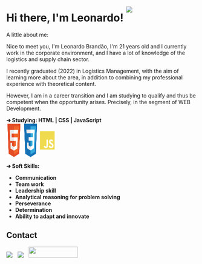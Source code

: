 <h1><strong> Hi there, I'm Leonardo!</strong> 
<img src="https://raw.githubusercontent.com/kaueMarques/kaueMarques/master/hi.gif" style="max-width: 100%; display: inline-block;" data-target="animated-image.originalImage" height="40"></h1>
<p>A little about me:

Nice to meet you, I'm Leonardo Brandão, I'm 21 years old and I currently work in the corporate environment, and I have a lot of knowledge of the logistics and supply chain sector.

I recently graduated (2022) in Logistics Management, with the aim of learning more about the area, in addition to combining my professional experience with theoretical content.

However, I am in a career transition and I am studying to qualify and thus be competent when the opportunity arises. Precisely, in the segment of WEB Development.</p>

<div>
 <p><strong>➔ Studying: HTML | CSS | JavaScript </strong>
  <br><img align="center" alt="Leo-HTML" height="90" width="40" src="https://raw.githubusercontent.com/devicons/devicon/master/icons/html5/html5-original.svg">
  <img align="center" alt="Leo-CSS" height="90" width="40" src="https://raw.githubusercontent.com/devicons/devicon/master/icons/css3/css3-original.svg">
    <img align="center" alt="Leo-JS" height="50" width="40" src="https://raw.githubusercontent.com/devicons/devicon/master/icons/javascript/javascript-plain.svg">
</div>

<p><strong>➔ Soft Skills:
<ul>
    <li>Communication</li>
    <li>Team work</li>
    <li>Leadership skill</li>
    <li>Analytical reasoning for problem solving</li>
    <li>Perseverance</li>
    <li>Determination</li>
    <li>Ability to adapt and innovate</li>
</ul>

<h2><strong>Contact</strong></h2>
    <div>      
        <span>
            <a href="https://www.linkedin.com/in/leonardo-brand%C3%A3o-a79a8a170/" target="_blank"><img src="https://img.shields.io/badge/-LinkedIn-%230077B5?style=for-the-badge&logo=linkedin&logoColor=white"></a> &ensp;</span>
        <span>
            <a href = "mailto:brandao.developerweb@gmail.com" target="_blank"><img src="https://img.shields.io/badge/-Gmail-%23333?style=for-the-badge&logo=gmail&logoColor=white"></a>   &ensp;</span>
        <span>
            <a href="https://www.instagram.com/brandao_dev/" target="_blank"><img src="https://portal.ifba.edu.br/simoes-filho/imagens/redes-sociais/instagram.png/@@images/0f1ec04e-2ba4-4dd8-970f-0e3c47d5d0a7.png" height="29" width="130"></a>
        </span>    
</div>

